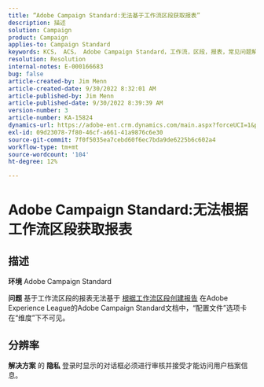 ```yaml
---
title: “Adobe Campaign Standard:无法基于工作流区段获取报表”
description: 描述
solution: Campaign
product: Campaign
applies-to: Campaign Standard
keywords: KCS， ACS， Adobe Campaign Standard，工作流，区段，报表，常见问题解答
resolution: Resolution
internal-notes: E-000166683
bug: false
article-created-by: Jim Menn
article-created-date: 9/30/2022 8:32:01 AM
article-published-by: Jim Menn
article-published-date: 9/30/2022 8:39:39 AM
version-number: 3
article-number: KA-15824
dynamics-url: https://adobe-ent.crm.dynamics.com/main.aspx?forceUCI=1&pagetype=entityrecord&etn=knowledgearticle&id=446e2f58-9a40-ed11-9db1-0022480866ad
exl-id: 09d23078-7f80-46cf-a661-41a9876c6e30
source-git-commit: 7f0f5035ea7cebd60f6ec7bda9de6225b6c602a4
workflow-type: tm+mt
source-wordcount: '104'
ht-degree: 12%

---
```


# Adobe Campaign Standard:无法根据工作流区段获取报表

## 描述


<b>环境</b>
Adobe Campaign Standard

<b>问题</b>
基于工作流区段的报表无法基于 [根据工作流区段创建报告](https://docs.adobe.com/content/help/zh-Hans/campaign-standard/using/reporting/customizing-reports/creating-a-report-workflow-segment.html) 在Adobe Experience League的Adobe Campaign Standard文档中，“配置文件”选项卡在“维度”下不可见。




## 分辨率


<b>解决方案</b>
的 <b>隐私</b> 登录时显示的对话框必须进行审核并接受才能访问用户档案信息。
